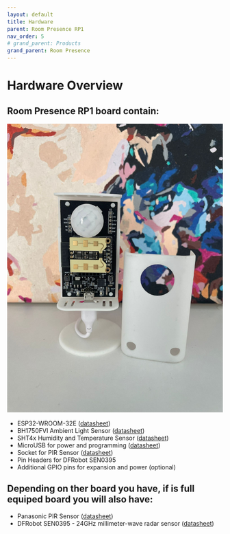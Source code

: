 ```yaml
---
layout: default
title: Hardware
parent: Room Presence RP1
nav_order: 5
# grand_parent: Products
grand_parent: Room Presence
---
```


# Hardware Overview

## Room Presence RP1 board contain:

![image](./images/full_pcb.png)

* ESP32-WROOM-32E ([datasheet](https://www.espressif.com/sites/default/files/documentation/esp32-wroom-32e_esp32-wroom-32ue_datasheet_en.pdf))
* BH1750FVI Ambient Light Sensor ([datasheet](https://datasheet.lcsc.com/lcsc/1811081611_ROHM-Semicon-BH1750FVI-TR_C78960.pdf))
* SHT4x Humidity and Temperature Sensor ([datasheet](https://datasheet.lcsc.com/lcsc/2110211930_Sensirion-SHT40-AD1B-R2_C2909890.pdf))
* MicroUSB for power and programming ([datasheet](https://datasheet.lcsc.com/lcsc/2304140030_MOLEX-1050170001_C136000.pdf))
* Socket for PIR Sensor ([datasheet](https://ro.mouser.com/datasheet/2/273/MMMC_S_A0003807898_1-2555043.pdf))
* Pin Headers for DFRobot SEN0395
* Additional GPIO pins for expansion and power (optional)

## Depending on ther board you have, if is full equiped board you will also have:

* Panasonic PIR Sensor ([datasheet](https://ro.mouser.com/datasheet/2/315/PANA_S_A0009105372_1-2560853.pdf))
* DFRobot SEN0395 - 24GHz millimeter-wave radar sensor ([datasheet](https://www.dfrobot.com/product-2282.html))